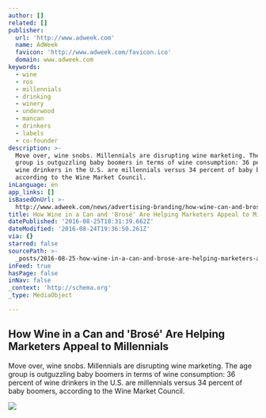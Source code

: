 ```yaml
---
author: []
related: []
publisher:
  url: 'http://www.adweek.com'
  name: AdWeek
  favicon: 'http://www.adweek.com/favicon.ico'
  domain: www.adweek.com
keywords:
  - wine
  - ros
  - millennials
  - drinking
  - winery
  - underwood
  - mancan
  - drinkers
  - labels
  - co-founder
description: >-
  Move over, wine snobs. Millennials are disrupting wine marketing. The age
  group is outguzzling baby boomers in terms of wine consumption: 36 percent of
  wine drinkers in the U.S. are millennials versus 34 percent of baby boomers,
  according to the Wine Market Council.
inLanguage: en
app_links: []
isBasedOnUrl: >-
  http://www.adweek.com/news/advertising-branding/how-wine-can-and-bros-are-helping-marketers-appeal-millennials-172999
title: How Wine in a Can and 'Brosé' Are Helping Marketers Appeal to Millennials
datePublished: '2016-08-25T18:31:39.662Z'
dateModified: '2016-08-24T19:36:50.261Z'
via: {}
starred: false
sourcePath: >-
  _posts/2016-08-25-how-wine-in-a-can-and-brose-are-helping-marketers-appeal-t.md
inFeed: true
hasPage: false
inNav: false
_context: 'http://schema.org'
_type: MediaObject

---
```

<article style=""><h1>How Wine in a Can and 'Brosé' Are Helping Marketers Appeal to Millennials</h1><p>Move over, wine snobs. Millennials are disrupting wine marketing. The age group is outguzzling baby boomers in terms of wine consumption: 36 percent of wine drinkers in the U.S. are millennials versus 34 percent of baby boomers, according to the Wine Market Council.</p><img src="http://www.adweek.com/files/2016_Aug/rose-bros.png" /></article>